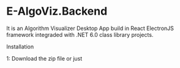 # E-AlgoViz.Backend
It is an Algorithm Visualizer Desktop App build in React ElectronJS framework integraded with .NET 6.0 class library projects. 

Installation

1: Download the zip file or just 

